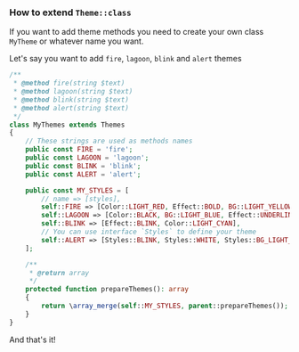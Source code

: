### How to extend `Theme::class`
If you want to add theme methods you need to create your own class `MyTheme` or whatever name you want.

Let's say you want to add `fire`, `lagoon`, `blink` and `alert` themes
```php
/**
 * @method fire(string $text)
 * @method lagoon(string $text)
 * @method blink(string $text)
 * @method alert(string $text)
 */
class MyThemes extends Themes
{
    // These strings are used as methods names
    public const FIRE = 'fire';
    public const LAGOON = 'lagoon';
    public const BLINK = 'blink';
    public const ALERT = 'alert';

    public const MY_STYLES = [
        // name => [styles],
        self::FIRE => [Color::LIGHT_RED, Effect::BOLD, BG::LIGHT_YELLOW, Effect::ITALIC],
        self::LAGOON => [Color::BLACK, BG::LIGHT_BLUE, Effect::UNDERLINE],
        self::BLINK => [Effect::BLINK, Color::LIGHT_CYAN],
        // You can use interface `Styles` to define your theme
        self::ALERT => [Styles::BLINK, Styles::WHITE, Styles::BG_LIGHT_RED],
    ];

    /**
     * @return array
     */
    protected function prepareThemes(): array
    {
        return \array_merge(self::MY_STYLES, parent::prepareThemes());
    }
}
```

And that's it! 
